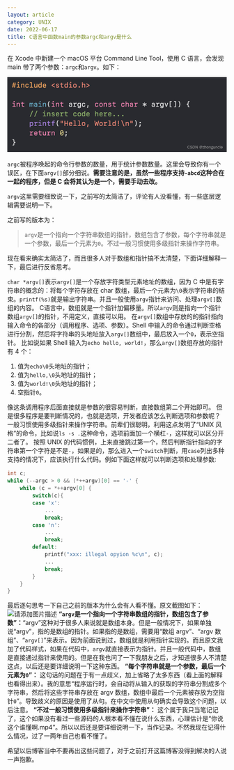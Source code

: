 ```yaml
---
layout: article
category: UNIX
date: 2022-06-17
title: C语言中函数main的参数argc和argv是什么
---
```

<!-- excerpt-start -->
在 Xcode 中新建一个 macOS 平台 Command Line Tool，使用 C 语言，会发现 main 带了两个参数：`argc`和`argv`。如下：

![请添加图片描述](/assets/images/b1c22d7bcb28418fbe83e1642563315b.png)

`argc`被程序唤起的命令行参数的数量，用于统计参数数量。这里会导致你有一个误区，在下面`argv[]`部分细说。**需要注意的是，虽然一些程序支持`-abcd`这种合在一起的程序，但是 C 会将其认为是一个，需要手动去改。**

`argv`这里需要细致说一下，之前写的太简洁了，评论有人没看懂，有一些底层逻辑需要说明一下。

之前写的版本为：

> `argv`是一个指向一个字符串数组的指针，数组包含了参数，每个字符串就是一个参数，最后一个元素为`0`。不过一般习惯使用多级指针来操作字符串。

现在看来确实太简洁了，而且很多人对于数组和指针搞不太清楚，下面详细解释一下，最后进行反省思考。

`char *argv[]`表示`argv[]`是一个存放字符类型元素地址的数组，因为 C 中是有字符串的概念的：将每个字符存放在 char 数组，最后一个元素为`\0`表示字符串的结束。`printf(%s)`就是输出字符串。并且一般使用`argv`指针来访问、处理`argv[]`数组的内容。
C语言中，数组就是一个指针加偏移量。所以`argv`则是指向一个指针数组`argv[]`的指针，不用定义，直接可以用。
在`argv[]`数组中存放的的指针指向输入命令的各部分（调用程序、选项、参数）。Shell 中输入的命令通过判断空格进行分割，然后将字符串的头地址放入`argv[]`数组中，最后放入一个`0`，表示空指针。
比如说如果 Shell 输入为`echo hello, world!`，那么`argv[]`数组存放的指针有 4 个：
1. 值为`echo\0`头地址的指针；
2. 值为`hello,\0`头地址的指针；
3. 值为`world!\0`头地址的指针；
4. 空指针`0`。

像这条调用程序后面直接就是参数的很容易判断，直接数组第二个开始即可。
但是很多程序是要判断情况的，也就是选项，开发者应该怎么判断选项和参数呢？
一般习惯使用多级指针来操作字符串。前辈们很聪明，利用这点发明了“UNIX 风格”的命令，比如说`ls -s .`这种命令，选项前面加一个横杠`-`，这样就可以区分开二者了。
按照 UNIX 的代码惯例，上来直接跳过第一个，然后判断指针指向的字符串第一个字符是不是`-`，如果是的，那么进入一个`switch`判断，用`case`列出多种支持的情况下，应该执行什么代码。例如下面这样就可以判断选项和处理参数:
```c
int c;
while (--argc > 0 && (*++argv)[0] == '-' {
	while (c = *++argv[0] {
		switch(c){
		case 'x':
			...
			break;
		case 'n':
			...
			break;
		default:
			printf("xxx: illegal opyion %c\n", c);
			...
			break;
		}
	}
}
```


最后逐句思考一下自己之前的版本为什么会有人看不懂。原文截图如下：
![请添加图片描述](https://img-blog.csdnimg.cn/05465551a1e74341af3978cc7a0946d5.png)
**“`argv`是一个指向一个字符串数组的指针，数组包含了参数”：**“argv”这种对于很多人来说就是数组本身。但是一般情况下，如果单独说“argv”，指的是数组的指针。如果指的是数组，需要用“数组 argv”、“argv 数组”、“`argv[]`”来表示。因为前面说到过，数组就是利用指针实现的。而且原文我加了代码样式，如果在代码中，`argv`就直接表示为指针。并且一般代码中，数组是直接通过指针来使用的。但是在我也问了一下我朋友之后，才知道很多人不清楚这点，以后还是要详细说明一下这种东西。
**“每个字符串就是一个参数，最后一个元素为`0`”：** 这句话的问题在于有一点歧义，加上省略了太多东西（看上面的解释也看得出来）。我的意思“程序运行时，会自动将从输入的获取的字符串分割成多个字符串，然后将这些字符串存放在 argv 数组，数组中最后一个元素被存放为空指针`0`”。导致歧义的原因是使用了从句。在中文中使用从句确实会导致这个问题，以后注意。
**“不过一般习惯使用多级指针来操作字符串”：** 这个属于我只当笔记记了，这个如果没有看过一些源码的人根本看不懂在说什么东西，心理估计是“你说这个谁懂啊.mp4”。所以以后还是要详细说明一下，当作记录。不然我现在记得什么情况，过了一两年自己也看不懂了。

希望以后博客当中不要再出这些问题了，对于之前打开这篇博客没得到解决的人说一声抱歉。